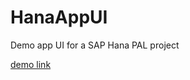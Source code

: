 HanaAppUI
=========

Demo app UI for a SAP Hana PAL project 

[demo link](http://130.65.157.128/#/)
